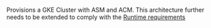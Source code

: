 Provisions a GKE Cluster with ASM and ACM. 
This architecture further needs to be extended to comply with the [Runtime requirements](https://confluence.dxc.com/display/GBLZ/Runtime+Workstream+Design+and+Direction+for+Automation+for+MVP-1)

